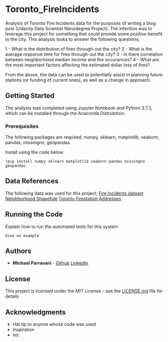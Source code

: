 # Toronto_FireIncidents

Analysis of Toronto Fire Incidents data for the purposes of writing a blog post (Udacity Data Scientist Nanodegree Project). The intention was to leverage this project for something that could provide some positive benefit to the city. This analysis looks to answer the following questions;

1 - What is the distribution of fires through-out the city?
2 - What is the average response time for fires through-out the city?
3 - Is there correlation between neighborhood median income and fire occurances?
4 - What are the most important factors affecting the estimated dollar loss of fires?

From the above, the data can be used to potentially assist in planning future stations (or funding of current ones), as well as a change in approach.


## Getting Started

The analysis was completed using Jupyter Notebook and Python 3.7.3, which can be installed through the Anaconda Distrubition.

### Prerequisites

The following packages are required;
numpy, sklearn, matplotlib, seaborn, pandas, missingno, geopandas

Install using the code below
```
!pip install numpy sklearn matplotlib seaborn pandas missingno geopandas
```

## Data References

The following data was used for this project;
[Fire Incidents dataset](https://open.toronto.ca/dataset/fire-incidents/)
[Neighborhood Shapefule](https://open.toronto.ca/dataset/neighbourhoods/)
[Toronto Firestation Addresses](https://www.toronto.ca/community-people/public-safety-alerts/understanding-emergency-services/fire-station-locations/)


## Running the Code

Explain how to run the automated tests for this system


```
Give an example
```


## Authors

* **Michael Parravani** - [Github](https://github.com/mparravani) [LinkedIn](https://www.linkedin.com/in/michael-parravani/)


## License

This project is licensed under the MIT License - see the [LICENSE.md](LICENSE.md) file for details

## Acknowledgments

* Hat tip to anyone whose code was used
* Inspiration
* etc

